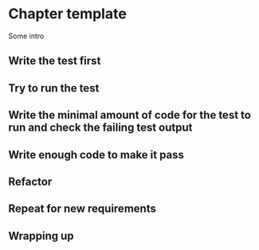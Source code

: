 # Chapter template

Some intro

## Write the test first
## Try to run the test
## Write the minimal amount of code for the test to run and check the failing test output
## Write enough code to make it pass
## Refactor

## Repeat for new requirements
## Wrapping up
